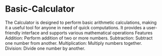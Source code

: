 # Basic-Calculator
The Calculator is designed to perform basic arithmetic calculations, making it a useful tool for anyone in need of quick computations. It provides a user-friendly interface and supports various mathematical operations
Features
Addition: Perform addition of two or more numbers.
Subtraction: Subtract one number from another.
Multiplication: Multiply numbers together.
Division: Divide one number by another.
